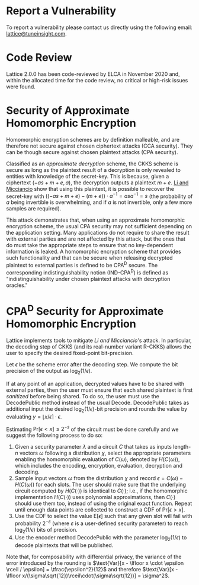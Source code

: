 # Report a Vulnerability
To report a vulnerability please contact us directly using the following email: lattice@tuneinsight.com.

# Code Review
Lattice 2.0.0 has been code-reviewed by ELCA in November 2020 and, within the allocated time for the code review, no critical or high-risk issues were found.

# Security of Approximate Homomorphic Encryption
Homomorphic encryption schemes are by definition malleable, and are therefore not secure against chosen ciphertext attacks (CCA security). They can be though secure against chosen plaintext attacks (CPA security).

Classified as an _approximate decryption_ scheme, the CKKS scheme is secure as long as the plaintext result of a decryption is only revealed to entities with knowledge of the secret-key. This is because, given a ciphertext $(-as + m + e, a)$, the decryption outputs a plaintext $m+e$. [Li and Micciancio](https://eprint.iacr.org/2020/1533) show that using this plaintext, it is possible to recover the secret-key with $((-as + m + e) - (m + e)) \cdot a^{-1} = asa^{-1} = s$ (the probability of $a$ being invertible is overwhelming, and if $a$ is not invertible, only a few more samples are required).

This attack demonstrates that, when using an approximate homomorphic encryption scheme, the usual CPA security may not sufficient depending on the application setting. Many applications do not require to share the result with external parties and are not affected by this attack, but the ones that do must take the appropriate steps to ensure that no key-dependent information is leaked. A homomorphic encryption scheme that provides such functionality and that can be secure when releasing decrypted plaintext to external parties is defined to be CPA<sup>D</sup> secure. The corresponding indistinguishability notion (IND-CPA<sup>D</sup>) is defined as "indistinguishability under chosen plaintext attacks with decryption oracles."

# CPA<sup>D</sup> Security for Approximate Homomorphic Encryption
Lattice implements tools to mitigate _Li and Micciancio_'s attack. In particular, the decoding step of CKKS (and its real-number variant R-CKKS) allows the user to specify the desired fixed-point bit-precision.

Let $\epsilon$ be the scheme error after the decoding step. We compute the bit precision of the output as $\log_{2}(1/\epsilon)$.

If at any point of an application, decrypted values have to be shared with external parties, then the user must ensure that each shared plaintext is first _sanitized_ before being shared. To do so, the user must use the $\textsf{DecodePublic}$ method instead of the usual $\textsf{Decode}$. $\textsf{DecodePublic}$ takes as additional input the desired $\log_{2}(1/\epsilon)$-bit precision and rounds the value by evaluating $y = \lfloor x / \epsilon \rceil \cdot \epsilon$.

Estimating $\text{Pr}[\epsilon < x] \leq 2^{-s}$ of the circuit must be done carefully and we suggest the following process to do so:
 1. Given a security parameter $\lambda$ and a circuit $C$ that takes as inputs length-$n$ vectors $\omega$ following a distribution $\chi$, select the appropriate parameters enabling the homomorphic evaluation of $C(\omega)$, denoted by $H(C(\omega))$, which includes the encoding, encryption, evaluation, decryption and decoding.
 2. Sample input vectors $\omega$ from the distribution $\chi$ and record $\epsilon = C(\omega) - H(C(\omega))$ for each slots. The user should make sure that the underlying circuit computed by $H(C(\cdot))$ is identical to $C(\cdot)$; i.e., if the homomorphic implementation $H(C(\cdot))$ uses polynomial approximations, then $C(\cdot)$ should use them too, instead of using the original exact function. Repeat until enough data points are collected to construct a CDF of $\textsf{Pr}[\epsilon > x]$.
 3. Use the CDF to select the value $\text{E}[\epsilon]$ such that any given slot will fail with probability $2^{-\varepsilon}$ (where $\varepsilon$ is a user-defined security parameter) to reach $\log_{2}(1/\epsilon)$ bits of precision. 
 4. Use the encoder method $\textsf{DecodePublic}$ with the parameter $\log_{2}(1/\epsilon)$ to decode plaintexts that will be published.

Note that, for composability with differential privacy, the variance of the error introduced by the rounding is $\text{Var}[x - \lfloor x \cdot \epsilon \rceil / \epsilon] = \tfrac{\epsilon^2}{12}$ and therefore $\text{Var}[x -  \lfloor x/(\sigma\sqrt{12})\rceil\cdot(\sigma\sqrt{12})] = \sigma^2$.

